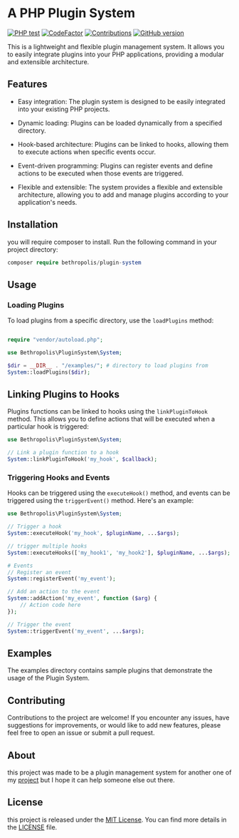 # A PHP Plugin System
[![PHP test](https://github.com/bethropolis/plugin-system/actions/workflows/main.yml/badge.svg?event=push)](https://github.com/bethropolis/plugin-system/actions/workflows/main.yml) [![CodeFactor](https://www.codefactor.io/repository/github/bethropolis/plugin-system/badge)](https://www.codefactor.io/repository/github/bethropolis/plugin-system) [![Contributions](https://img.shields.io/badge/contributions-welcome-brightgreen.svg?style=flat)](https://github.com/dopecodez/Wikipedia/issues) [![GitHub version](https://badge.fury.io/gh/bethropolis%2Fplugin-system.svg)](https://badge.fury.io/gh/bethropolis%2Fplugin-system)


This is a lightweight and flexible plugin management system.
It allows you to easily integrate plugins into your PHP applications, providing a modular and extensible architecture.

## Features

- Easy integration: The plugin system is designed to be easily integrated into your existing PHP projects.

- Dynamic loading: Plugins can be loaded dynamically from a specified directory.

- Hook-based architecture: Plugins can be linked to hooks, allowing them to execute actions when specific events occur.

- Event-driven programming: Plugins can register events and define actions to be executed when those events are triggered.

- Flexible and extensible: The system provides a flexible and extensible architecture, allowing you to add and manage plugins according to your application's needs.


## Installation

you will require composer to install. Run the following command in your project directory:
```php
composer require bethropolis/plugin-system
```

## Usage

### Loading Plugins
To load plugins from a specific directory, use the `loadPlugins` method:


```php

require "vendor/autoload.php";

use Bethropolis\PluginSystem\System;

$dir = __DIR__ . "/examples/"; # directory to load plugins from
System::loadPlugins($dir);

```

## Linking Plugins to Hooks
Plugins functions can be linked to hooks using the `linkPluginToHook` method. This allows you to define actions that will be executed when a particular hook is triggered:
```php
use Bethropolis\PluginSystem\System;

// Link a plugin function to a hook
System::linkPluginToHook('my_hook', $callback);
```

### Triggering Hooks and Events
Hooks can be triggered using the `executeHook()` method, and events can be triggered using the `triggerEvent()` method. Here's an example:

```php
use Bethropolis\PluginSystem\System;

// Trigger a hook
System::executeHook('my_hook', $pluginName, ...$args);

// trigger multiple hooks
System::executeHooks(['my_hook1', 'my_hook2'], $pluginName, ...$args);

# Events
// Register an event
System::registerEvent('my_event');

// Add an action to the event
System::addAction('my_event', function ($arg) {
    // Action code here
});

// Trigger the event
System::triggerEvent('my_event', ...$args);
```

## Examples

The examples directory contains sample plugins that demonstrate the usage of the Plugin System. 

## Contributing

Contributions to the project are welcome! If you encounter any issues, have suggestions for improvements, or would like to add new features, please feel free to open an issue or submit a pull request.


## About

this project was made to be a plugin management system for another one of my [project](https://github.com/bethropolis/suplike-social-website) but I hope it can help someone else out there.

## License

this project is released under the [MIT License](https://opensource.org/licenses/MIT). You can find more details in the [LICENSE](LICENSE) file.